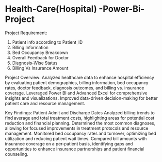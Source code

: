 # Health-Care(Hospital) -Power-Bi-Project

Project Requirement:
1. Patient info according to Patient_ID
2. Billing Information
3. Bed Occupancy Breakdown
4. Overall Feedback for Doctor
5. Diagnosis-Wise Status
6. Billing Vs Insurance Amount

Project Overview:
Analyzed healthcare data to enhance hospital efficiency by evaluating patient demographics, billing information, bed occupancy rates, doctor feedback, diagnosis outcomes, and billing vs. insurance coverage. Leveraged Power BI and Advanced Excel for comprehensive insights and visualizations. Improved data-driven decision-making for better patient care and resource management.

Key Findings:
Patient Admit and Discharge Dates
Analyzed billing trends to find average and total treatment costs, highlighting areas for potential cost reduction and financial planning.
Determined the most common diagnoses, allowing for focused improvements in treatment protocols and resource management.
Monitored bed occupancy rates and turnover, optimizing bed utilization and reducing patient wait times.
Compared bill amounts with insurance coverage on a per-patient basis, identifying gaps and opportunities to enhance insurance partnerships and patient financial counseling.
